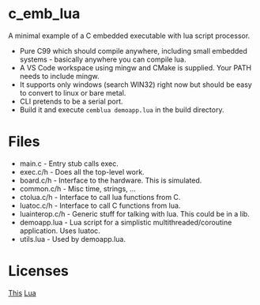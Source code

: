 # c_emb_lua
A minimal example of a C embedded executable with lua script processor.

- Pure C99 which should compile anywhere, including small embedded systems - basically anywhere you can compile lua.
- A VS Code workspace using mingw and CMake is supplied. Your PATH needs to include mingw.
- It supports only windows (search WIN32) right now but should be easy to convert to linux or bare metal.
- CLI pretends to be a serial port.
- Build it and execute `cemblua demoapp.lua` in the build directory.

# Files
- main.c - Entry stub calls exec.
- exec.c/h - Does all the top-level work.
- board.c/h - Interface to the hardware. This is simulated.
- common.c/h - Misc time, strings, ...
- ctolua.c/h - Interface to call lua functions from C.
- luatoc.c/h - Interface to call C functions from lua.
- luainterop.c/h - Generic stuff for talking with lua. This could be in a lib.
- demoapp.lua - Lua script for a simplistic multithreaded/coroutine application. Uses luatoc.
- utils.lua - Used by demoapp.lua.

# Licenses
[This](https://github.com/cepthomas/c-emb-lua/blob/master/LICENSE)
[Lua](https://github.com/cepthomas/c-emb-lua/blob/master/LUA-LICENSE)
